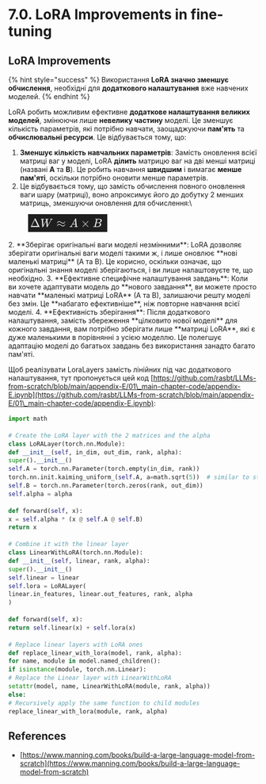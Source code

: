 # 7.0. LoRA Improvements in fine-tuning

## LoRA Improvements

{% hint style="success" %}
Використання **LoRA значно зменшує обчислення**, необхідні для **додаткового налаштування** вже навчених моделей.
{% endhint %}

LoRA робить можливим ефективне **додаткове налаштування великих моделей**, змінюючи лише **невелику частину** моделі. Це зменшує кількість параметрів, які потрібно навчати, заощаджуючи **пам'ять** та **обчислювальні ресурси**. Це відбувається тому, що:

1. **Зменшує кількість навчальних параметрів**: Замість оновлення всієї матриці ваг у моделі, LoRA **ділить** матрицю ваг на дві менші матриці (названі **A** та **B**). Це робить навчання **швидшим** і вимагає **менше пам'яті**, оскільки потрібно оновити менше параметрів.
1. Це відбувається тому, що замість обчислення повного оновлення ваги шару (матриці), воно апроксимує його до добутку 2 менших матриць, зменшуючи оновлення для обчислення:\


<figure><img src="../../.gitbook/assets/image (9) (1).png" alt=""><figcaption></figcaption></figure>
2. **Зберігає оригінальні ваги моделі незмінними**: LoRA дозволяє зберігати оригінальні ваги моделі такими ж, і лише оновлює **нові маленькі матриці** (A та B). Це корисно, оскільки означає, що оригінальні знання моделі зберігаються, і ви лише налаштовуєте те, що необхідно.
3. **Ефективне специфічне налаштування завдань**: Коли ви хочете адаптувати модель до **нового завдання**, ви можете просто навчати **маленькі матриці LoRA** (A та B), залишаючи решту моделі без змін. Це **набагато ефективніше**, ніж повторне навчання всієї моделі.
4. **Ефективність зберігання**: Після додаткового налаштування, замість збереження **цілковито нової моделі** для кожного завдання, вам потрібно зберігати лише **матриці LoRA**, які є дуже маленькими в порівнянні з усією моделлю. Це полегшує адаптацію моделі до багатьох завдань без використання занадто багато пам'яті.

Щоб реалізувати LoraLayers замість лінійних під час додаткового налаштування, тут пропонується цей код [https://github.com/rasbt/LLMs-from-scratch/blob/main/appendix-E/01\_main-chapter-code/appendix-E.ipynb](https://github.com/rasbt/LLMs-from-scratch/blob/main/appendix-E/01\_main-chapter-code/appendix-E.ipynb):
```python
import math

# Create the LoRA layer with the 2 matrices and the alpha
class LoRALayer(torch.nn.Module):
def __init__(self, in_dim, out_dim, rank, alpha):
super().__init__()
self.A = torch.nn.Parameter(torch.empty(in_dim, rank))
torch.nn.init.kaiming_uniform_(self.A, a=math.sqrt(5))  # similar to standard weight initialization
self.B = torch.nn.Parameter(torch.zeros(rank, out_dim))
self.alpha = alpha

def forward(self, x):
x = self.alpha * (x @ self.A @ self.B)
return x

# Combine it with the linear layer
class LinearWithLoRA(torch.nn.Module):
def __init__(self, linear, rank, alpha):
super().__init__()
self.linear = linear
self.lora = LoRALayer(
linear.in_features, linear.out_features, rank, alpha
)

def forward(self, x):
return self.linear(x) + self.lora(x)

# Replace linear layers with LoRA ones
def replace_linear_with_lora(model, rank, alpha):
for name, module in model.named_children():
if isinstance(module, torch.nn.Linear):
# Replace the Linear layer with LinearWithLoRA
setattr(model, name, LinearWithLoRA(module, rank, alpha))
else:
# Recursively apply the same function to child modules
replace_linear_with_lora(module, rank, alpha)
```
## References

* [https://www.manning.com/books/build-a-large-language-model-from-scratch](https://www.manning.com/books/build-a-large-language-model-from-scratch)
